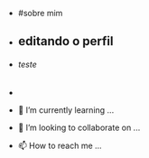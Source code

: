 - #sobre mim

- ## editando o perfil

- ###### teste
- 
- 🌱 I’m currently learning ...
- 💞️ I’m looking to collaborate on ...
- 📫 How to reach me ...

<!---
fabricio157/fabricio157 is a ✨ special ✨ repository because its `README.md` (this file) appears on your GitHub profile.
You can click the Preview link to take a look at your changes.
--->
